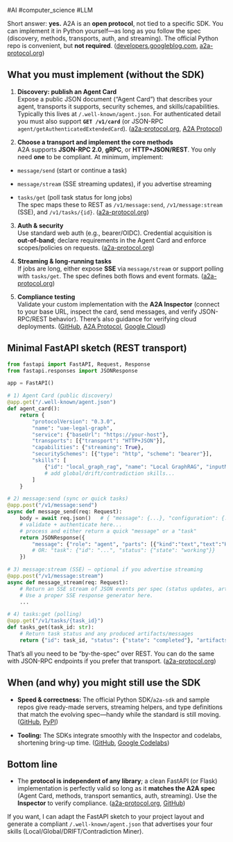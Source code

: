 #AI #computer_science #LLM 

Short answer: **yes.** A2A is an **open protocol**, not tied to a specific SDK. You can implement it in Python yourself—as long as you follow the spec (discovery, methods, transports, auth, and streaming). The official Python repo is convenient, but **not required**. ([developers.googleblog.com](https://developers.googleblog.com/en/a2a-a-new-era-of-agent-interoperability/?utm_source=chatgpt.com "Announcing the Agent2Agent Protocol (A2A)"), [a2a-protocol.org](https://a2a-protocol.org/dev/specification/ "Specification - Agent2Agent (A2A) Protocol"))

## What you must implement (without the SDK)

1. **Discovery: publish an Agent Card**  
    Expose a public JSON document (“Agent Card”) that describes your agent, transports it supports, security schemes, and skills/capabilities. Typically this lives at `/.well-known/agent.json`. For authenticated detail you must also support **`GET /v1/card`** (or JSON-RPC `agent/getAuthenticatedExtendedCard`). ([a2a-protocol.org](https://a2a-protocol.org/dev/specification/ "Specification - Agent2Agent (A2A) Protocol"), [A2A Protocol](https://a2aprotocol.ai/a2a-protocol-validator?utm_source=chatgpt.com "A2A Protocol Validator"))
    
2. **Choose a transport and implement the core methods**  
    A2A supports **JSON-RPC 2.0**, **gRPC**, or **HTTP+JSON/REST**. You only need **one** to be compliant. At minimum, implement:
    

- `message/send` (start or continue a task)
    
- `message/stream` (SSE streaming updates), if you advertise streaming
    
- `tasks/get` (poll task status for long jobs)  
    The spec maps these to REST as `/v1/message:send`, `/v1/message:stream` (SSE), and `/v1/tasks/{id}`. ([a2a-protocol.org](https://a2a-protocol.org/dev/specification/ "Specification - Agent2Agent (A2A) Protocol"))
    

3. **Auth & security**  
    Use standard web auth (e.g., bearer/OIDC). Credential acquisition is **out-of-band**; declare requirements in the Agent Card and enforce scopes/policies on requests. ([a2a-protocol.org](https://a2a-protocol.org/dev/specification/ "Specification - Agent2Agent (A2A) Protocol"))
    
4. **Streaming & long-running tasks**  
    If jobs are long, either expose **SSE** via `message/stream` or support polling with `tasks/get`. The spec defines both flows and event formats. ([a2a-protocol.org](https://a2a-protocol.org/dev/specification/ "Specification - Agent2Agent (A2A) Protocol"))
    
5. **Compliance testing**  
    Validate your custom implementation with the **A2A Inspector** (connect to your base URL, inspect the card, send messages, and verify JSON-RPC/REST behavior). There’s also guidance for verifying cloud deployments. ([GitHub](https://github.com/a2aproject/a2a-inspector?utm_source=chatgpt.com "a2aproject/a2a-inspector: Validation Tools for A2A Agents"), [A2A Protocol](https://a2aprotocol.ai/docs/guide/a2a-inspector?utm_source=chatgpt.com "A2A Inspector: A Deep Dive into Agent2Agent Communication ..."), [Google Cloud](https://cloud.google.com/run/docs/verify-deployment-a2a-agents?utm_source=chatgpt.com "Test and monitor A2A agent deployment - Cloud Run"))
    

## Minimal FastAPI sketch (REST transport)

```python
from fastapi import FastAPI, Request, Response
from fastapi.responses import JSONResponse

app = FastAPI()

# 1) Agent Card (public discovery)
@app.get("/.well-known/agent.json")
def agent_card():
    return {
        "protocolVersion": "0.3.0",
        "name": "uae-legal-graph",
        "service": {"baseUrl": "https://your-host"},
        "transports": [{"transport": "HTTP+JSON"}],
        "capabilities": {"streaming": True},
        "securitySchemes": [{"type": "http", "scheme": "bearer"}],
        "skills": [
            {"id": "local_graph_rag", "name": "Local GraphRAG", "inputModes": ["application/json"], "outputModes": ["application/json"]},
            # add global/drift/contradiction skills...
        ]
    }

# 2) message:send (sync or quick tasks)
@app.post("/v1/message:send")
async def message_send(req: Request):
    body = await req.json()   # { "message": {...}, "configuration": {...} }
    # validate + authenticate here...
    # process and either return a quick "message" or a "task"
    return JSONResponse({
        "message": {"role": "agent", "parts": [{"kind":"text","text":"Hello from A2A"}]}
        # OR: "task": {"id": "...", "status": {"state": "working"}}
    })

# 3) message:stream (SSE) – optional if you advertise streaming
@app.post("/v1/message:stream")
async def message_stream(req: Request):
    # Return an SSE stream of JSON events per spec (status updates, artifacts).
    # Use a proper SSE response generator here.
    ...

# 4) tasks:get (polling)
@app.get("/v1/tasks/{task_id}")
def tasks_get(task_id: str):
    # Return task status and any produced artifacts/messages
    return {"id": task_id, "status": {"state": "completed"}, "artifacts": []}
```

That’s all you need to be “by-the-spec” over REST. You can do the same with JSON-RPC endpoints if you prefer that transport. ([a2a-protocol.org](https://a2a-protocol.org/dev/specification/ "Specification - Agent2Agent (A2A) Protocol"))

## When (and why) you might still use the SDK

- **Speed & correctness:** The official Python SDK/`a2a-sdk` and sample repos give ready-made servers, streaming helpers, and type definitions that match the evolving spec—handy while the standard is still moving. ([GitHub](https://github.com/a2aproject/a2a-python?utm_source=chatgpt.com "Official Python SDK for the Agent2Agent (A2A) Protocol"), [PyPI](https://pypi.org/project/a2a-sdk/?utm_source=chatgpt.com "a2a-sdk"))
    
- **Tooling:** The SDKs integrate smoothly with the Inspector and codelabs, shortening bring-up time. ([GitHub](https://github.com/a2aproject/a2a-inspector?utm_source=chatgpt.com "a2aproject/a2a-inspector: Validation Tools for A2A Agents"), [Google Codelabs](https://codelabs.developers.google.com/intro-a2a-purchasing-concierge?utm_source=chatgpt.com "Getting Started with Agent2Agent (A2A) Protocol - Codelabs"))
    

## Bottom line

- The **protocol is independent of any library**; a clean FastAPI (or Flask) implementation is perfectly valid so long as it **matches the A2A spec** (Agent Card, methods, transport semantics, auth, streaming). Use the **Inspector** to verify compliance. ([a2a-protocol.org](https://a2a-protocol.org/dev/specification/ "Specification - Agent2Agent (A2A) Protocol"), [GitHub](https://github.com/a2aproject/a2a-inspector?utm_source=chatgpt.com "a2aproject/a2a-inspector: Validation Tools for A2A Agents"))
    

If you want, I can adapt the FastAPI sketch to your project layout and generate a compliant `/.well-known/agent.json` that advertises your four skills (Local/Global/DRIFT/Contradiction Miner).